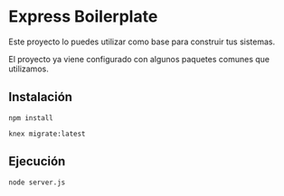 # Express Boilerplate

Este proyecto lo puedes utilizar como base para construir tus sistemas.

El proyecto ya viene configurado con algunos paquetes comunes que utilizamos.

## Instalación

```shell
npm install

knex migrate:latest
```

## Ejecución
```
node server.js
```
